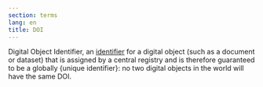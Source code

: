 ```yaml
---
section: terms
lang: en
title: DOI
---
```


Digital Object Identifier, an [identifier](/glossary/en/terms/identifier/) for a digital object (such as a document or dataset) that is assigned by a central registry and is therefore guaranteed to be a globally {unique identifier}: no two digital objects in the world will have the same DOI.